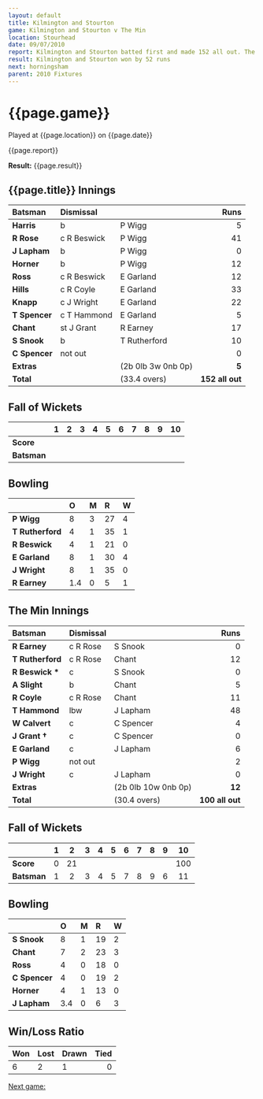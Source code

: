```yaml
---
layout: default
title: Kilmington and Stourton
game: Kilmington and Stourton v The Min
location: Stourhead
date: 09/07/2010
report: Kilmington and Stourton batted first and made 152 all out. The Min replied with 100 all out
result: Kilmington and Stourton won by 52 runs
next: horningsham
parent: 2010 Fixtures
---
```


# {{page.game}}

Played at {{page.location}} on {{page.date}}

{{page.report}}

**Result:** {{page.result}}

## {{page.title}} Innings

| Batsman | Dismissal |  | Runs |
|:---|:---|---|---:|
| **Harris** | b | P Wigg | 5 |
| **R Rose** | c R Beswick | P Wigg | 41 |
| **J Lapham** | b | P Wigg | 0 |
| **Horner** | b | P Wigg | 12 |
| **Ross** | c R Beswick | E Garland | 12 |
| **Hills** | c R Coyle | E Garland | 33 |
| **Knapp** | c J Wright | E Garland | 22 |
| **T Spencer** | c T Hammond | E Garland | 5 |
| **Chant** | st J Grant | R Earney | 17 |
| **S Snook** | b | T Rutherford | 10 |
| **C Spencer** | not out |   | 0 |
| **Extras** | | (2b 0lb 3w 0nb 0p) | **5** |
| **Total** | | (33.4 overs) | **152 all out** |

## Fall of Wickets

| | 1 | 2 | 3 | 4 | 5 | 6 | 7 | 8 | 9 | 10 |
|---|:---:|:---:|:---:|:---:|:---:|:---:|:---:|:---:|:---:|:---:|
| **Score** |  |  |  |  |  |  |  |  |  |  |
| **Batsman** |  |  |  |  |  |  |  |  |  |  |

## Bowling

| | O | M | R | W |
|---|:---|:---|:---|:---|
| **P Wigg** | 8 | 3 | 27 | 4 |
| **T Rutherford** | 4 | 1 | 35 | 1 |
| **R Beswick** | 4 | 1 | 21 | 0 |
| **E Garland** | 8 | 1 | 30 | 4 |
| **J Wright** | 8 | 1 | 35 | 0 |
| **R Earney** | 1.4 | 0 | 5 | 1 |

## The Min Innings

| Batsman | Dismissal |  | Runs |
|:---|:---|---|---:|
| **R Earney** | c R Rose | S Snook | 0 |
| **T Rutherford** | c R Rose | Chant | 12 |
| **R Beswick &#42;** | c | S Snook | 0 |
| **A Slight** | b | Chant | 5 |
| **R Coyle** | c R Rose | Chant | 11 |
| **T Hammond** | lbw | J Lapham | 48 |
| **W Calvert** | c | C Spencer | 4 |
| **J Grant &#8224;** | c | C Spencer | 0 |
| **E Garland** | c | J Lapham | 6 |
| **P Wigg** | not out |  | 2 |
| **J Wright** | c | J Lapham | 0 |
| **Extras** | | (2b 0lb 10w 0nb 0p) | **12** |
| **Total** | | (30.4 overs) | **100 all out** |

## Fall of Wickets

| | 1 | 2 | 3 | 4 | 5 | 6 | 7 | 8 | 9 | 10 |
|---|:---:|:---:|:---:|:---:|:---:|:---:|:---:|:---:|:---:|:---:|
| **Score** | 0 | 21 |  |  |  |  |  |  |  | 100 |
| **Batsman** | 1 | 2 | 3 | 4 | 5 | 7 | 8 | 9 | 6 | 11 |

## Bowling

| | O | M | R | W |
|---|:---|:---|:---|:---|
| **S Snook** | 8 | 1 | 19 | 2 |
| **Chant** | 7 | 2 | 23 | 3 |
| **Ross** | 4 | 0 | 18 | 0 |
| **C Spencer** | 4 | 0 | 19 | 2 |
| **Horner** | 4 | 1 | 13 | 0 |
| **J Lapham** | 3.4 | 0 | 6 | 3 |

## Win/Loss Ratio

| Won | Lost | Drawn | Tied |
|:---|:---|:---|---:|
| 6 | 2 | 1 | 0 |

[Next game:]({{page.next}})